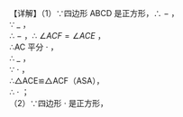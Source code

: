 【详解】（1）∵四边形 ABCD 是正方形，∴ $-$ ，  
∵ $\_$ ，  
∴ $-$ ，∴ $\angle A C F = \angle A C E$ ，  
∴AC 平分 $\cdot$ ，  
∴ $\_$ ，  
∵ $\cdot$ ，  
∴△ACE≌△ACF（ASA），  
∴ $\cdot$ ；  
（2）∵四边形 $\cdot$ 是正方形，  
